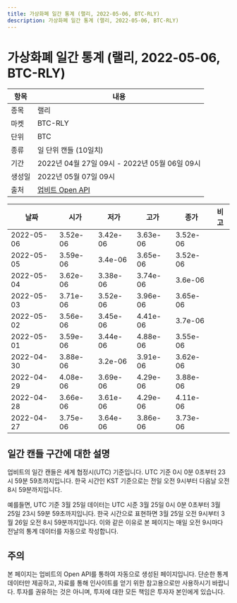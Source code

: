 ```yaml
---
title: 가상화폐 일간 통계 (랠리, 2022-05-06, BTC-RLY)
description: 가상화폐 일간 통계 (랠리, 2022-05-06, BTC-RLY)
---
```



가상화폐 일간 통계 (랠리, 2022-05-06, BTC-RLY)
===

|항목|내용|
|--|--|
|종목|랠리|
|마켓|BTC-RLY|
|단위|BTC|
|종류|일 단위 캔들 (10일치)|
|기간|2022년 04월 27일 09시 - 2022년 05월 06일 09시|
|생성일|2022년 05월 07일 09시|
|출처|[업비트 Open API](https://docs.upbit.com)|


|날짜|시가|저가|고가|종가|비고|
|--|--|--|--|--|--|
|2022-05-06|3.52e-06|3.42e-06|3.63e-06|3.52e-06|    |
|2022-05-05|3.59e-06|3.4e-06|3.65e-06|3.52e-06|    |
|2022-05-04|3.62e-06|3.38e-06|3.74e-06|3.6e-06|    |
|2022-05-03|3.71e-06|3.52e-06|3.96e-06|3.65e-06|    |
|2022-05-02|3.56e-06|3.45e-06|4.41e-06|3.7e-06|    |
|2022-05-01|3.59e-06|3.44e-06|4.88e-06|3.55e-06|    |
|2022-04-30|3.88e-06|3.2e-06|3.91e-06|3.62e-06|    |
|2022-04-29|4.08e-06|3.69e-06|4.29e-06|3.88e-06|    |
|2022-04-28|3.66e-06|3.61e-06|4.29e-06|4.11e-06|    |
|2022-04-27|3.75e-06|3.64e-06|3.86e-06|3.73e-06|    |


일간 캔들 구간에 대한 설명
---


업비트의 일간 캔들은 세계 협정시(UTC) 기준입니다. 
UTC 기준 0시 0분 0초부터 23시 59분 59초까지입니다. 
한국 시간인 KST 기준으로는 전일 오전 9시부터 다음날 오전 8시 59분까지입니다. 


예를들면, UTC 기준 3월 25일 데이터는 UTC 시준 3월 25일 0시 0분 0초부터 3월 25일 23시 59분 59초까지입니다. 
한국 시간으로 표현하면 3월 25일 오전 9시부터 3월 26일 오전 8시 59분까지입니다. 
이와 같은 이유로 본 페이지는 매일 오전 9시마다 전날의 통계 데이터를 자동으로 작성합니다. 


주의
---


본 페이지는 업비트의 Open API를 통하여 자동으로 생성된 페이지입니다. 
단순한 통계 데이터만 제공하고, 자료를 통해 인사이트를 얻기 위한 참고용으로만 사용하시기 바랍니다. 
투자를 권유하는 것은 아니며, 투자에 대한 모든 책임은 투자자 본인에게 있습니다. 
